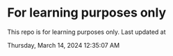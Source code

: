 # For learning purposes only
This repo is for learning purposes only.
Last updated at

Thursday, March 14, 2024 12:35:07 AM

